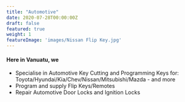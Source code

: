 ```yaml
---
title: "Automotive"
date: 2020-07-28T00:00:00Z
draft: false
featured: true
weight: 1
featureImage: 'images/Nissan Flip Key.jpg'
---
```


#### Here in Vanuatu, we

- Specialise in Automotive Key Cutting and Programming Keys for: Toyota/Hyundai/Kia/Chev/Nissan/Mitsubishi/Mazda - and more
- Program and supply Flip Keys/Remotes
- Repair Automotive Door Locks and Ignition Locks
